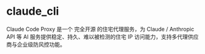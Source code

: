 # claude_cli
Claude Code Proxy 是一个 完全开源 的住宅代理服务，为 Claude / Anthropic API 等 AI 服务提供稳定、持久、难以被检测的住宅 IP 访问能力，支持多代理供应商与企业级防风控功能。
